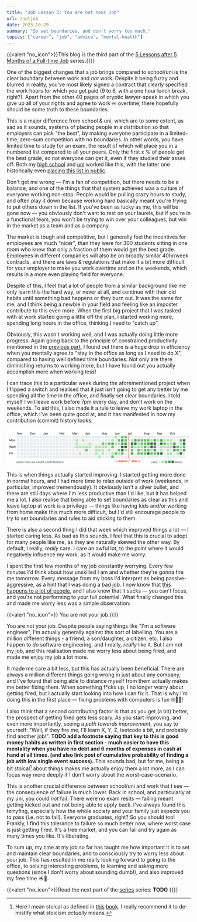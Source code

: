 ```yaml
---
title: "Job Lesson 3: You are not Your Job"
url: /notjob
date: 2023-10-29
summary: "So set boundaries, and don't worry too much."
topics: ["career", "job", "advice", "mental-health"]
---
```


{{<alert   "no_icon">}}This blog is the third part of the [5 Lessons after 5 Months of a Full-time Job](/job) series.{{</alert>}}

One of the biggest changes that a job brings compared to school/uni is the clear boundary between work and _not_ work. Despite it being fuzzy and blurred in reality, you've most likely signed a contract that clearly specified the work hours for which you get paid (9 to 6, with a one hour lunch break, right?). Apart from the other 40 pages of cryptic lawyer-speak in which you give up all of your rights and agree to work ∞ overtime, there hopefully should be some truth to these boundaries.

This is a major difference from school & uni, which are to some extent, as sad as it sounds, systems of placing people in a distribution so that employers can pick "the best", by making everyone participate in a limited-time, zero-sum competition with no boundaries. In other words, you have limited time to study for an exam, the result of which will place you in a numbered list compared to all your peers. Only the first x % of people get the best grade, so not everyone can get it, even if they studied their asses off.  Both my [high school](https://www.ibo.org/contentassets/bc850970f4e54b87828f83c7976a4db6/dp-statistical-bulletin-may-2020-en.pdf) and [uni](http://teaching.eng.cam.ac.uk/content/marking-classing-criteria) worked like this, with the latter one historically even [placing this list in public](https://www.theguardian.com/education/2015/may/20/cambridge-students-petition-against-public-exam-results).

Don't get me wrong — I'm a fan of competition, but there needs to be a balance, and one of the things that that system achieved was a culture of everyone working non-stop. People would be pulling crazy hours to study, and often play it down because working hard basically meant you're trying to put others down in the list. If you've been as lucky as me, this will be gone now — you obviously don't want to rest on your laurels, but if you're in a functional team, you won't be trying to win over your colleagues, but win in the market as a team and as a company.

The market is tough and competitive, but I generally feel the incentives for employees are much "nicer", than they were for 300 students sitting in one room who knew that only a fraction of them would get the best grade. Employees in different companies will also be on broadly similar 40hr/week contracts, and there are laws & regulations that make it a bit more difficult for your employer to make you work overtime and on the weekends, which results in a more even playing field for everyone.

Despite of this, I feel that a lot of people from a similar background like me only learn this the hard way, or never at all, and continue with their old habits until something bad happens or they burn out. It was the same for me, and I think being a newbie in your field and feeling like an imposter contribute to this even more. When the first big project that I was tasked with at work started going a little off the plan, I started working more, spending long hours in the office, thinking I need to "catch up".

Obviously, this wasn't working well, and I was actually doing little more progress. Again going back to the principle of constrained productivity mentioned in the [previous part](/scarce), I found out there is a huge drop in efficiency when you mentally agree to "stay in the office as long as I need to do X", compared to having well defined time boundaries. Not only are there diminishing returns to working more, but I have found out you actually accomplish more when working less!

I can trace this to a particular week during the aforementioned project when I flipped a switch and realised that it just isn't going to get any better by me spending all the time in the office, and finally set clear boundaries. I told myself I will leave work before 7pm every day, and don't work on the weekends. To aid this, I also made it a rule to leave my work laptop in the office, which I've been quite good at, and it has manifested in how my contribution (commit) history looks:

![Commits change](./commits_change.png "Commits change")

This is when things actually started improving. I started getting more done in normal hours, and I had more time to relax outside of work (weekends, in particular, improved tremendously). It obviously isn't a silver bullet, and there are still days where I'm less productive than I'd like, but it has helped me a lot. I also realise that being able to set boundaries as clear as this and leave laptop at work is a privilege — things like having kids and/or working from home make this much more difficult, but I'd still encourage people to try to set boundaries and rules to aid sticking to them.

There is also a second thing I did that week which improved things a lot — I started caring less. As bad as this sounds, I feel that this is crucial to adopt for many people like me, as they are naturally skewed the other way. By default, I really, _really_ care. I care an awful lot, to the point where it would negatively influence my work, as it would make me worry.

I spent the first few months of my job constantly worrying. Every few minutes I'd think about how unskilled I am and whether they're gonna fire me tomorrow. Every message from my boss I'd interpret as being passive-aggressive, as a hint that I was doing a bad job. I now know that [this happens to a lot of people](https://www.youtube.com/watch?v=QHXET1G9Y5U), and I also know that it sucks — you can't focus, and you're not performing to your full potential. What finally changed this and made me worry less was a simple observation:

{{<alert   "no_icon">}} You are not your job.{{</alert>}}

You are not your job. Despite people saying things like "I'm a software engineer", I'm actually generally against this sort of labelling. You are a million different things - a friend, a son/daughter, a citizen, etc. I also happen to _do_ software engineering, and I really, _really_ like it. But I am not my job, and this realisation made me worry less about being fired, and made me enjoy my job a lot more.

It made me care a bit less, but this has actually been beneficial. There are always a million different things going wrong in just about any company, and I've found that being able to distance myself from them actually makes me better fixing them. When something f\*cks up, I no longer worry about getting fired, but I actually start looking into how I can fix it. That is why I'm doing this in the first place — fixing problems with computers is fun 🤓🧑‍💻!

I also think that a second contributing factor is that as you get (a bit) better, the prospect of getting fired gets less scary. As you start improving, and even more importantly, seeing a _path towards improvement_, you say to yourself: "Well, if they fire me, I'll learn X, Y, Z, leetcode a bit, and probably find another job!". **TODO add a footnote saying that key to this is good money habits as written in first section - much easier to have this mentality when you have no debt and 6 months of expenses in cash at hand at all times. (and also link post of cumulative probability of finding a job with low single event success).** This sounds bad, but for me, being a bit stoical[^5] about things makes me actually enjoy them a lot more, as I can focus way more deeply if I don't worry about the worst-case-scenario.

This is another crucial difference between school/uni and work that I see — the consequence of failure is much lower. Back in school, and particularly at my uni, you could _not_ fail. There were no exam resits — failing meant getting kicked out and not being able to apply back. I've always found this terryfing, especially how the whole society and your family just expects you to pass (i.e. not to fail). Everyone graduates, right? So you should too! Frankly, I find this tolerance to failure so much better now, where worst case is just getting fired. It's a free market, and you can fail and try again as many times you like. It's liberating.

To sum up, my time at my job so far has taught me how important it is to set and maintain clear boundaries, and to consciously try to worry less about your job. This has resulted in me really looking forward to going to the office, to solving interesting problems, to learning and asking more questions (since I don't worry about sounding dumb!), and also improved my free time ☀️🌈.

{{<alert   "no_icon">}}Read the next part of the [series](/job) series:
**TODO**
{{</alert>}}


[^5]: Here I mean stoical as defined in [this](https://sirupsen.com/books/a-guide-to-the-good-life) [book](https://sive.rs/book/StoicJoy). I really recommend it to de-mistify what stoicism _actually_ means.